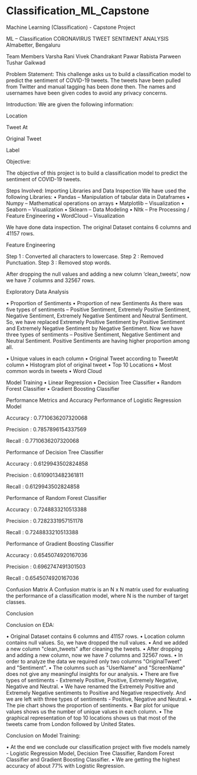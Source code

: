 # Classification_ML_Capstone
Machine Learning (Classification) - Capstone Project

ML – Classification CORONAVIRUS TWEET SENTIMENT ANALYSIS Almabetter, Bengaluru

Team Members Varsha Rani Vivek Chandrakant Pawar Rabista Parween Tushar Gaikwad

Problem Statement:
This challenge asks us to build a classification model to predict the sentiment of COVID-19 tweets. The tweets have been pulled from Twitter and manual tagging has been done then. The names and usernames have been given codes to avoid any privacy concerns.

Introduction:
We are given the following information:

Location

Tweet At

Original Tweet

Label

Objective:

The objective of this project is to build a classification model to predict the sentiment of COVID-19 tweets.

Steps Involved:
Importing Libraries and Data Inspection We have used the following Libraries: • Pandas – Manipulation of tabular data in Dataframes • Numpy – Mathematical operations on arrays • Matplotlib – Visualization • Seaborn – Visualization • Sklearn – Data Modeling • Nltk – Pre Processing / Feature Engineering • WordCloud – Visualization

We have done data inspection. The original Dataset contains 6 columns and 41157 rows.

Feature Engineering

Step 1 : Converted all characters to lowercase. Step 2 : Removed Punctuation. Step 3 : Removed stop words.

After dropping the null values and adding a new column ‘clean_tweets’, now we have 7 columns and 32567 rows.

Exploratory Data Analysis

• Proportion of Sentiments • Proportion of new Sentiments As there was five types of sentiments – Positive Sentiment, Extremely Positive Sentiment, Negative Sentiment, Extremely Negative Sentiment and Neutral Sentiment. So, we have replaced Extremely Positive Sentiment by Positive Sentiment and Extremely Negative Sentiment by Negative Sentiment. Now we have three types of sentiments – Positive Sentiment, Negative Sentiment and Neutral Sentiment. Positive Sentiments are having higher proportion among all.

• Unique values in each column • Original Tweet according to TweetAt column • Histogram plot of original tweet • Top 10 Locations • Most common words in tweets • Word Cloud

Model Training • Linear Regression • Decision Tree Classifier • Random Forest Classifier • Gradient Boosting Classifier

Performance Metrics and Accuracy Performance of Logistic Regression Model

Accuracy : 0.7710636207320068

Precision : 0.7857896154337569

Recall : 0.7710636207320068

Performance of Decision Tree Classifier

Accuracy : 0.6129943502824858

Precision : 0.6109013482361811

Recall : 0.6129943502824858

Performance of Random Forest Classifier

Accuracy : 0.7248833210513388

Precision : 0.7282331957151178

Recall : 0.7248833210513388

Performance of Gradient Boosting Classifier

Accuracy : 0.6545074920167036

Precision : 0.6962747491301503

Recall : 0.6545074920167036

Confusion Matrix A Confusion matrix is an N x N matrix used for evaluating the performance of a classification model, where N is the number of target classes.

Conclusion

Conclusion on EDA:

• Original Dataset contains 6 columns and 41157 rows. • Location column contains null values. So, we have dropped the null values. • And we added a new column "clean_tweets" after cleaning the tweets. • After dropping and adding a new column, now we have 7 columns and 32567 rows. • In order to analyze the data we required only two columns "OriginalTweet" and "Sentiment". • The columns such as "UserName" and "ScreenName" does not give any meaningful insights for our analysis. • There are five types of sentiments - Extremely Positive, Positive, Extremely Negative, Negative and Neutral. • We have renamed the Extremely Positive and Extremely Negative sentiments to Positive and Negative respectively. And we are left with three types of sentiments - Positive, Negative and Neutral. • The pie chart shows the proportion of sentiments. • Bar plot for unique values shows us the number of unique values in each column. • The graphical representation of top 10 locations shows us that most of the tweets came from London followed by United States.

Conclusion on Model Training:

• At the end we conclude our classification project with five models namely - Logistic Regression Model, Decision Tree Classifier, Random Forest Classifier and Gradient Boosting Classifier. • We are getting the highest accuracy of about 77% with Logistic Regression.
